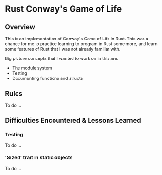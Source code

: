 # Rust Conway's Game of Life

## Overview

This is an implementation of Conway's Game of Life in Rust. This was a chance
for me to practice learning to program in Rust some more, and learn some
features of Rust that I was not already familiar with.

Big picture concepts that I wanted to work on in this are:
*  The module system
*  Testing
*  Documenting functions and structs

## Rules

To do ...

## Difficulties Encountered & Lessons Learned

### Testing

To do ...

### 'Sized' trait in static objects

To do ...


